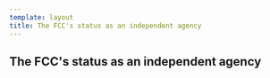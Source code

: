 ```yaml
---
template: layout
title: The FCC's status as an independent agency
---
```


## The FCC's status as an independent agency
